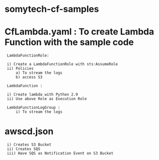 # somytech-cf-samples

   # CfLambda.yaml : To create Lambda Function with the sample code
 
     LambdaFunctionRole:
     
     i) Create a LambdaFunctionRole with sts:AssumeRole
     ii) Policies 
         a) To stream the logs
         b) access S3
         
     LambdaFunction :

     i) Create lambda with Python 2.9
     ii) Use above Role as Execution Role
     
     LambdaFunctionLogGroup :  
         i) To stream the logs
   
   
# awscd.json
     i) Creates S3 Bucket
     ii) Creates SQS
     iii) Have SQS as Notification Event on S3 Bucket
